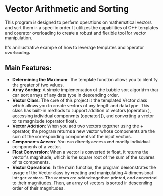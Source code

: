 # Vector Arithmetic and Sorting

This program is designed to perform operations on mathematical vectors and sort them in a specific order. It utilizes the capabilities of C++ templates and operator overloading to create a robust and flexible tool for vector manipulation.

It's an illustrative example of how to leverage templates and operator overloading.

## Main Features:

- **Determining the Maximum**: The template function allows you to identify the greater of two values.
- **Array Sorting**: A simple implementation of the bubble sort algorithm that can sort arrays of any data type in descending order.
- **Vector Class**: The core of this project is the templated Vector class which allows you to create vectors of any length and data type. This class has built-in methods to support addition of vectors (operator+), accessing individual components (operator[]), and converting a vector to its magnitude (operator float).
- **Vector Addition**: When you add two vectors together using the + operator, the program returns a new vector whose components are the sum of the corresponding components of the input vectors.
- **Components Access**: You can directly access and modify individual components of a vector.
- **Float Conversion**: When a vector is converted to float, it returns the vector's magnitude, which is the square root of the sum of the squares of its components.
- **Vector Operations**: In the main function, the program demonstrates the usage of the Vector class by creating and manipulating 4-dimensional integer vectors. The vectors are added together, printed, and converted to their magnitudes. Then, an array of vectors is sorted in descending order of their magnitudes.
